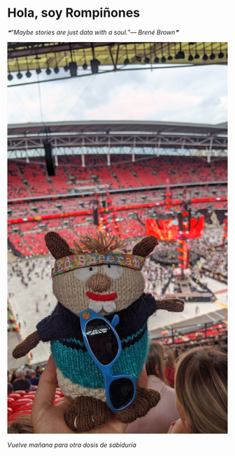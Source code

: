 # Hola, soy Rompiñones

<!--STARTS_HERE_QUOTE_README-->
<i>❝“Maybe stories are just data with a soul.”— Brené Brown❞</i>
<!--ENDS_HERE_QUOTE_README-->

<!--START_SECTION:update_image-->
![alt text](https://raw.githubusercontent.com/focaalvarez/rompinones/main/.github/images/IMG_20220624_183320.jpg?raw=true)
<!--END_SECTION:update_image-->

*Vuelve mañana para otra dosis de sabiduría*
